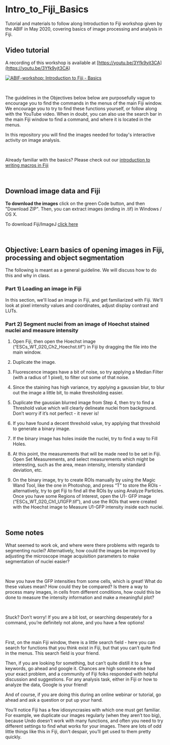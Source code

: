 # Intro_to_Fiji_Basics

Tutorial and materials to follow along Introduction to Fiji workshop given by the ABIF in May 2020, covering basics of image processing and analysis in Fiji.

## Video tutorial

A recording of this workshop is available at [https://youtu.be/3Yfk9yjt3CA](https://youtu.be/3Yfk9yjt3CA)

[![ABIF-workshop: Introduction to Fiji - Basics](https://user-images.githubusercontent.com/64212264/142287396-4dad3326-63df-46c4-ba7a-58e2e98a3193.png)](https://youtu.be/3Yfk9yjt3CA)


<br />

The guidelines in the Objectives below below are purposefully vague to encourage you to find the commands in the menus of the main Fiji window. We encourage you to try to find these functions yourself, or follow along with the YouTube video. When in doubt, you can also use the search bar in the main Fiji window to find a command, and where it is located in the menus. 


In this repository you will find the images needed for today's interactive activity on image analysis.


<br />


Already familiar with the basics? Please check out our [introduction to writing macros in Fiji ](https://github.com/ABIF-McGill/Intro_to_Fiji_Macros)

<br />


## Download image data and Fiji

**To download the images** click on the green Code button, and then "Download ZIP". Then, you can extract images (ending in .tif) in Windows / OS X.

To download Fiji/ImageJ [click here](fiji.sc)



<br />



## Objective: Learn basics of opening images in Fiji, processing and object segmentation

The following is meant as a general guideline. We will discuss how to do this and why in class.

### Part 1) Loading an image in Fiji

In this section, we'll load an image in Fiji, and get familiarized with Fiji. We'll look at pixel intensity values and coordinates, adjust display contrast and LUTs.


### Part 2) Segment nuclei from an image of Hoechst stained nuclei and measure intensity

1) Open Fiji, then open the Hoechst image (“ESCs_WT_020_Ch2_Hoechst.tif") in Fiji by
dragging the file into the main window.

2) Duplicate the image.

3) Fluorescence images have a bit of noise, so try applying a Median Filter (with a radius of 1
pixel), to filter out some of that noise.

4) Since the staining has high variance, try applying a gaussian blur, to blur out the image a
little bit, to make thresholding easier.

5) Duplicate the gaussian blurred image from Step 4, then try to find a Threshold value which
will clearly delineate nuclei from background. Don’t worry if it’s not perfect - it never is!

6) If you have found a decent threshold value, try applying that threshold to generate a binary
image.

7) If the binary image has holes inside the nuclei, try to find a way to Fill Holes.

8) At this point, the measurements that will be made need to be set in Fiji. Open Set
Measurements, and select measurements which might be interesting, such as the area,
mean intensity, intensity standard deviation, etc.

9) On the binary image, try to create ROIs manually by using the Magic Wand Tool, like the
one in Photoshop, and press “T” to store the ROIs - alternatively, try to get Fiji to find all the
ROIs by using Analyze Particles. Once you have some Regions of Interest, open the U1-
GFP image (“ESCs_WT_020_Ch1_U1GFP.tif”), and use the ROIs that were created with the
Hoechst image to Measure U1-GFP intensity inside each nuclei. 


<br />

## Some notes

What seemed to work ok, and where were there problems with regards to segmenting
nuclei? Alternatively, how could the images be improved by adjusting the microscope image
acquisition parameters to make segmentation of nuclei easier?

<br />

Now you have the GFP intensities from some cells, which is great! What do these values mean?
How could they be compared? Is there a way to process many images, in cells from different
conditions, how could this be done to measure the intensity information and make a meaningful
plot?

<br />

Stuck? Don’t worry! If you are a bit lost, or searching desperately for a command, you’re
definitely not alone, and you have a few options!

<br />

First, on the main Fiji window, there is a little search field - here you can search for functions
that you think exist in Fiji, but that you can’t quite find in the menus. This search field is your
friend.

Then, if you are looking for something, but can’t quite distill it to a few keywords, go ahead and
google it. Chances are high someone else had your exact problem, and a community of Fiji
folks responded with helpful discussion and suggestions. For any analysis task, either in Fiji or
how to analyze the data, Google is your friend!


And of course, if you are doing this during an online webinar or tutorial, go ahead and ask a
question or put up your hand.

You’ll notice Fiji has a few idiosyncrasies with which one must get familiar. For example, we
duplicate our images regularly (when they aren’t too big), because Undo doesn’t work with
many functions, and often you need to try different settings to find what works for your images.
There are lots of odd little things like this in Fiji, don’t despair, you’ll get used to them pretty
quickly.


